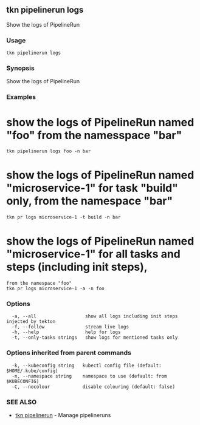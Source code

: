 ## tkn pipelinerun logs

Show the logs of PipelineRun

### Usage

```
tkn pipelinerun logs
```

### Synopsis

Show the logs of PipelineRun

### Examples


  # show the logs of PipelineRun named "foo" from the namesspace "bar"
    tkn pipelinerun logs foo -n bar

  # show the logs of PipelineRun named "microservice-1" for task "build" only, from the namespace "bar"
    tkn pr logs microservice-1 -t build -n bar

  # show the logs of PipelineRun named "microservice-1" for all tasks and steps (including init steps),
    from the namespace "foo"
    tkn pr logs microservice-1 -a -n foo
   

### Options

```
  -a, --all                  show all logs including init steps injected by tekton
  -f, --follow               stream live logs
  -h, --help                 help for logs
  -t, --only-tasks strings   show logs for mentioned tasks only
```

### Options inherited from parent commands

```
  -k, --kubeconfig string   kubectl config file (default: $HOME/.kube/config)
  -n, --namespace string    namespace to use (default: from $KUBECONFIG)
  -C, --nocolour            disable colouring (default: false)
```

### SEE ALSO

* [tkn pipelinerun](tkn_pipelinerun.md)	 - Manage pipelineruns

